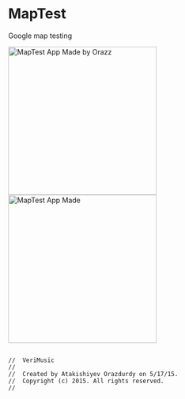# MapTest

Google map testing 

<img src="http://dotjpg.co/AjKW.png" alt="MapTest App Made by Orazz" width="300"/>
<img src="http://dotjpg.co/hb2j.png" alt="MapTest App Made" width="300"/>

<pre>
<code>
//  VeriMusic
//
//  Created by Atakishiyev Orazdurdy on 5/17/15.
//  Copyright (c) 2015. All rights reserved.
//
</code>
</pre>
